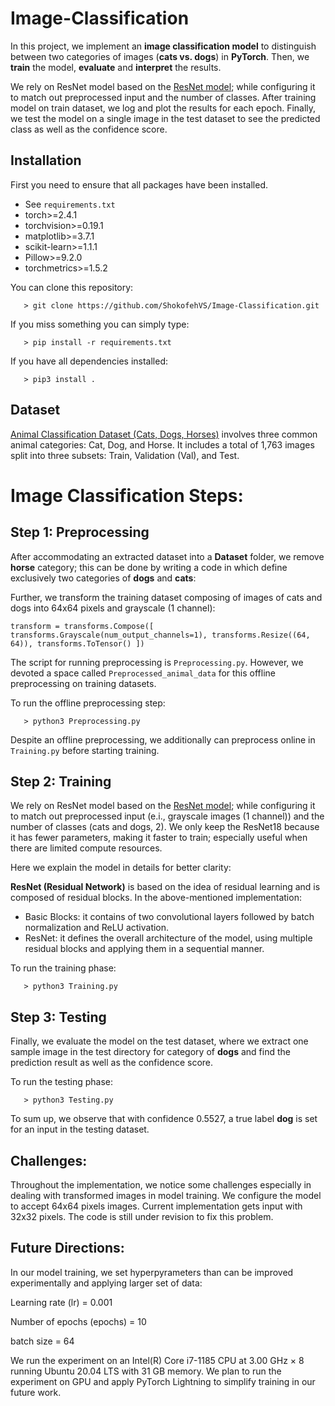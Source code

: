 # Image-Classification
In this project, we implement an **image classification model** to distinguish between two categories of images (**cats
vs. dogs**) in **PyTorch**. Then, we **train** the model, **evaluate** and **interpret** the results.

We rely on ResNet model based on the [ResNet model](https://github.com/kuangliu/pytorch-cifar/blob/master/models/resnet.py); while configuring it to match out preprocessed input and the number of classes. After training model on train dataset, we log and plot the results for each epoch. Finally, we test the model on a single image in the test dataset to see the predicted class as well as the confidence score.

## Installation
First you need to ensure that all packages have been installed.
+ See `requirements.txt`
+ torch>=2.4.1
+ torchvision>=0.19.1
+ matplotlib>=3.7.1
+ scikit-learn>=1.1.1
+ Pillow>=9.2.0
+ torchmetrics>=1.5.2

You can clone this repository:

	   > git clone https://github.com/ShokofehVS/Image-Classification.git

If you miss something you can simply type:

	   > pip install -r requirements.txt

If you have all dependencies installed:

	   > pip3 install .

## Dataset
[Animal Classification Dataset (Cats, Dogs, Horses)](https://www.kaggle.com/datasets/arifmia/animal/data) involves three common animal categories: Cat, Dog, and Horse.  It includes a total of 1,763 images split into three subsets: Train, Validation (Val), and Test. 

# Image Classification Steps:
## Step 1: Preprocessing
After accommodating an extracted dataset into a **Dataset** folder, we remove **horse** category; this can be done by writing a code in which define exclusively two categories of **dogs** and **cats**:

Further, we transform the training dataset composing of images of cats and dogs into 64x64 pixels and grayscale (1 channel):

`transform = transforms.Compose([
        transforms.Grayscale(num_output_channels=1),
        transforms.Resize((64, 64)),
        transforms.ToTensor()
    ])`

The script for running preprocessing is `Preprocessing.py`. However, we devoted a space called `Preprocessed_animal_data` for this offline preprocessing on training datasets.

To run the offline preprocessing step:

	   > python3 Preprocessing.py

Despite an offline preprocessing, we additionally can preprocess online in ``Training.py`` before starting training. 

## Step 2: Training
We rely on ResNet model based on the [ResNet model](https://github.com/kuangliu/pytorch-cifar/blob/master/models/resnet.py); while configuring it to match out preprocessed input (e.i., grayscale images (1 channel)) and the number of classes (cats and dogs, 2). We only keep the ResNet18 because it has fewer parameters, making it faster to train; 
especially useful when there are limited compute resources. 


Here we explain the model in details for better clarity:

**ResNet (Residual Network)** is based on the idea of residual learning and is composed of residual blocks. In the above-mentioned implementation:

- Basic Blocks: it contains of two convolutional layers followed by batch normalization and ReLU activation. 
- ResNet: it defines the overall architecture of the model, using multiple residual blocks and applying them in a sequential manner.

To run the training phase:

	   > python3 Training.py

## Step 3: Testing
Finally, we evaluate the model on the test dataset, where we extract one sample image in the test directory for category of **dogs** and find the prediction result as well as the confidence score.

To run the testing phase:

	   > python3 Testing.py

To sum up, we observe that with confidence 0.5527, a true label **dog** is set for an input in the testing dataset.

## Challenges:
Throughout the implementation, we notice some challenges especially in dealing with transformed images in model training. We configure the model to accept 64x64 pixels images. Current implementation gets input with 32x32 pixels. The code is still under revision to fix this problem.

## Future Directions:
In our model training, we set hyperpyrameters than can be improved experimentally and applying larger set of data:

Learning rate (lr)        = 0.001

Number of epochs (epochs) = 10

batch size                = 64


We run the experiment on an Intel(R) Core i7-1185 CPU at 3.00 GHz × 8 running Ubuntu 20.04 LTS with 31 GB memory. We plan to run the experiment on GPU and apply PyTorch Lightning to simplify training in our future work. 